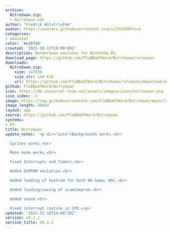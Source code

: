 ```yaml
---
archive:
  NitroSwan.zip:
  - NitroSwan.nds
author: "Fredrik Ahlstr\xF6m"
avatar: https://avatars.githubusercontent.com/u/2324920?v=4
categories:
- emulator
color: '#e38f98'
created: '2021-10-17T19:00:08Z'
description: WonderSwan emulator for Nintendo DS.
download_page: https://github.com/FluBBaOfWard/NitroSwan/releases
downloads:
  NitroSwan.zip:
    size: 147550
    size_str: 144 KiB
    url: https://github.com/FluBBaOfWard/NitroSwan/releases/download/v0.1.2/NitroSwan.zip
github: FluBBaOfWard/NitroSwan
icon: https://db.universal-team.net/assets/images/icons/nitroswan.png
icon_index: -1
image: https://raw.githubusercontent.com/FluBBaOfWard/NitroSwan/main/logo.png
image_length: 38554
layout: app
source: https://github.com/FluBBaOfWard/NitroSwan
systems:
- DS
title: NitroSwan
update_notes: '<p dir="auto">Backgrounds works.<br>

  Sprites works.<br>

  Mono mode works.<br>

  Fixed Interrupts and Timers.<br>

  Added EEPROM emulation.<br>

  Added loading of bootrom for both WS &amp; WSC.<br>

  Added loading/saving of sram/eeprom.<br>

  Added sound.<br>

  Fixed interrupt routine in CPU.</p>'
updated: '2021-12-18T14:08:50Z'
version: v0.1.2
version_title: V0.1.2
---
```

